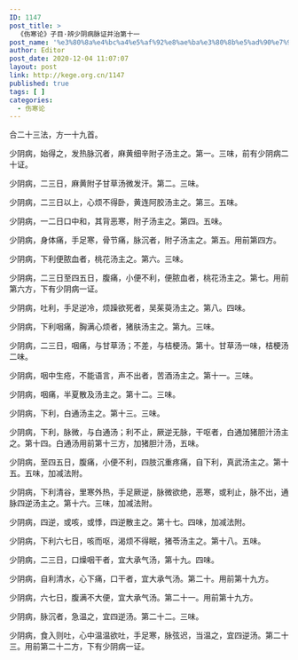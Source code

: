 ```yaml
---
ID: 1147
post_title: >
  《伤寒论》子目·辨少阴病脉证并治第十一
post_name: '%e3%80%8a%e4%bc%a4%e5%af%92%e8%ae%ba%e3%80%8b%e5%ad%90%e7%9b%ae%c2%b7%e8%be%a8%e5%b0%91%e9%98%b4%e7%97%85%e8%84%89%e8%af%81%e5%b9%b6%e6%b2%bb%e7%ac%ac%e5%8d%81%e4%b8%80'
author: Editor
post_date: 2020-12-04 11:07:07
layout: post
link: http://kege.org.cn/1147
published: true
tags: [ ]
categories:
  - 伤寒论
---
```

<!-- wp:paragraph -->
<p><span class="has-inline-color has-secondary-color">合二十三法，方一十九首。</span></p>
<!-- /wp:paragraph -->

<!-- wp:paragraph -->
<p>少阴病，始得之，发热脉沉者，麻黄细辛附子汤主之。第一。三味，前有少阴病二十证。</p>
<!-- /wp:paragraph -->

<!-- wp:paragraph -->
<p>少阴病，二三日，麻黄附子甘草汤微发汗。第二。三味。</p>
<!-- /wp:paragraph -->

<!-- wp:paragraph -->
<p>少阴病，二三日以上，心烦不得卧，黄连阿胶汤主之。第三。五味。</p>
<!-- /wp:paragraph -->

<!-- wp:paragraph -->
<p>少阴病，一二日口中和，其背恶寒，附子汤主之。第四。五味。</p>
<!-- /wp:paragraph -->

<!-- wp:paragraph -->
<p>少阴病，身体痛，手足寒，骨节痛，脉沉者，附子汤主之。第五。用前第四方。</p>
<!-- /wp:paragraph -->

<!-- wp:paragraph -->
<p>少阴病，下利便脓血者，桃花汤主之。第六。三味。</p>
<!-- /wp:paragraph -->

<!-- wp:paragraph -->
<p>少阴病，二三日至四五日，腹痛，小便不利，便脓血者，桃花汤主之。第七。用前第六方，下有少阴病一证。</p>
<!-- /wp:paragraph -->

<!-- wp:paragraph -->
<p>少阴病，吐利，手足逆冷，烦躁欲死者，吴茱萸汤主之。第八。四味。</p>
<!-- /wp:paragraph -->

<!-- wp:paragraph -->
<p>少阴病，下利咽痛，胸满心烦者，猪肤汤主之。第九。三味。</p>
<!-- /wp:paragraph -->

<!-- wp:paragraph -->
<p>少阴病，二三日，咽痛，与甘草汤；不差，与桔梗汤。第十。甘草汤一味，桔梗汤二味。</p>
<!-- /wp:paragraph -->

<!-- wp:paragraph -->
<p>少阴病，咽中生疮，不能语言，声不出者，苦酒汤主之。第十一。三味。</p>
<!-- /wp:paragraph -->

<!-- wp:paragraph -->
<p>少阴病，咽痛，半夏散及汤主之。第十二。三味。</p>
<!-- /wp:paragraph -->

<!-- wp:paragraph -->
<p>少阴病，下利，白通汤主之。第十三。三味。</p>
<!-- /wp:paragraph -->

<!-- wp:paragraph -->
<p>少阴病，下利，脉微，与白通汤；利不止，厥逆无脉，干呕者，白通加猪胆汁汤主之。第十四。白通汤用前第十三方，加猪胆汁汤，五味。</p>
<!-- /wp:paragraph -->

<!-- wp:paragraph -->
<p>少阴病，至四五日，腹痛，小便不利，四肢沉重疼痛，自下利，真武汤主之。第十五。五味，加减法附。</p>
<!-- /wp:paragraph -->

<!-- wp:paragraph -->
<p>少阴病，下利清谷，里寒外热，手足厥逆，脉微欲绝，恶寒，或利止，脉不出，通脉四逆汤主之。第十六。三味，加减法附。</p>
<!-- /wp:paragraph -->

<!-- wp:paragraph -->
<p>少阴病，四逆，或咳，或悸，四逆散主之。第十七。四味，加减法附。</p>
<!-- /wp:paragraph -->

<!-- wp:paragraph -->
<p>少阴病，下利六七日，咳而呕，渴烦不得眠，猪苓汤主之。第十八。五味。</p>
<!-- /wp:paragraph -->

<!-- wp:paragraph -->
<p>少阴病，二三日，口燥咽干者，宜大承气汤，第十九。四味。</p>
<!-- /wp:paragraph -->

<!-- wp:paragraph -->
<p>少阴病，自利清水，心下痛，口干者，宜大承气汤。第二十。用前第十九方。</p>
<!-- /wp:paragraph -->

<!-- wp:paragraph -->
<p>少阴病，六七日，腹满不大便，宜大承气汤。第二十一。用前第十九方。</p>
<!-- /wp:paragraph -->

<!-- wp:paragraph -->
<p>少阴病，脉沉者，急温之，宜四逆汤。第二十二。三味。</p>
<!-- /wp:paragraph -->

<!-- wp:paragraph -->
<p>少阴病，食入则吐，心中温温欲吐，手足寒，脉弦迟，当温之，宜四逆汤。第二十三。用前第二十二方，下有少阴病一证。</p>
<!-- /wp:paragraph -->